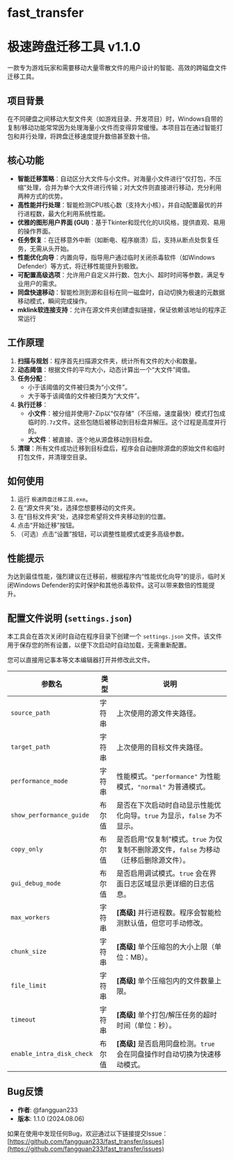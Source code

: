 # fast_transfer
# 极速跨盘迁移工具 v1.1.0

一款专为游戏玩家和需要移动大量零散文件的用户设计的智能、高效的跨磁盘文件迁移工具。

## 项目背景

在不同硬盘之间移动大型文件夹（如游戏目录、开发项目）时，Windows自带的复制/移动功能常常因为处理海量小文件而变得异常缓慢。本项目旨在通过智能打包和并行处理，将跨盘迁移速度提升数倍甚至数十倍。

## 核心功能

- **智能迁移策略**：自动区分大文件与小文件。对海量小文件进行“仅打包，不压缩”处理，合并为单个大文件进行传输；对大文件则直接进行移动，充分利用两种方式的优势。
- **高性能并行处理**：智能检测CPU核心数（支持大小核），并自动配置最优的并行进程数，最大化利用系统性能。
- **优雅的图形用户界面 (GUI)**：基于Tkinter和现代化的UI风格，提供直观、易用的操作界面。
- **任务恢复**：在迁移意外中断（如断电、程序崩溃）后，支持从断点处恢复任务，无需从头开始。
- **性能优化向导**：内置向导，指导用户通过临时关闭杀毒软件（如Windows Defender）等方式，将迁移性能提升到极致。
- **可配置高级选项**：允许用户自定义并行数、包大小、超时时间等参数，满足专业用户的需求。
- **同盘快速移动**：智能检测到源和目标在同一磁盘时，自动切换为极速的元数据移动模式，瞬间完成操作。
- **mklink软连接支持**：允许在源文件夹创建虚拟链接，保证依赖该地址的程序正常运行


## 工作原理

1.  **扫描与规划**：程序首先扫描源文件夹，统计所有文件的大小和数量。
2.  **动态阈值**：根据文件的平均大小，动态计算出一个“大文件”阈值。
3.  **任务分配**：
    -   小于该阈值的文件被归类为“小文件”。
    -   大于等于该阈值的文件被归类为“大文件”。
4.  **执行迁移**：
    -   **小文件**：被分组并使用7-Zip以“仅存储”（不压缩，速度最快）模式打包成临时的`.7z`文件。这些包随后被移动到目标盘并解压。这个过程是高度并行的。
    -   **大文件**：被直接、逐个地从源盘移动到目标盘。
5.  **清理**：所有文件成功迁移到目标盘后，程序会自动删除源盘的原始文件和临时打包文件，并清理空目录。

## 如何使用

1.  运行 `极速跨盘迁移工具.exe`。
2.  在“源文件夹”处，选择您想要移动的文件夹。
3.  在“目标文件夹”处，选择您希望将文件夹移动到的位置。
4.  点击“开始迁移”按钮。
5.  （可选）点击“设置”按钮，可以调整性能模式或更多高级参数。

## 性能提示

为达到最佳性能，强烈建议在迁移前，根据程序内“性能优化向导”的提示，临时关闭Windows Defender的实时保护和其他杀毒软件。这可以带来数倍的性能提升。

## 配置文件说明 (`settings.json`)

本工具会在首次关闭时自动在程序目录下创建一个 `settings.json` 文件。该文件用于保存您的所有设置，以便下次启动时自动加载，无需重新配置。

您可以直接用记事本等文本编辑器打开并修改此文件。

| 参数名                     | 类型    | 说明                                                                                             |
| -------------------------- | ------- | ------------------------------------------------------------------------------------------------ |
| `source_path`              | 字符串  | 上次使用的源文件夹路径。                                                                         |
| `target_path`              | 字符串  | 上次使用的目标文件夹路径。                                                                       |
| `performance_mode`         | 字符串  | 性能模式。`"performance"` 为性能模式，`"normal"` 为普通模式。                                    |
| `show_performance_guide`   | 布尔值  | 是否在下次启动时自动显示性能优化向导。`true` 为显示，`false` 为不显示。                           |
| `copy_only`                | 布尔值  | 是否启用“仅复制”模式。`true` 为仅复制不删除源文件，`false` 为移动（迁移后删除源文件）。          |
| `gui_debug_mode`           | 布尔值  | 是否启用调试模式。`true` 会在界面日志区域显示更详细的日志信息。                                  |
| `max_workers`              | 字符串  | **[高级]** 并行进程数。程序会智能检测默认值，但您可手动修改。                                    |
| `chunk_size`               | 字符串  | **[高级]** 单个压缩包的大小上限（单位：MB）。                                                    |
| `file_limit`               | 字符串  | **[高级]** 单个压缩包内的文件数量上限。                                                          |
| `timeout`                  | 字符串  | **[高级]** 单个打包/解压任务的超时时间（单位：秒）。                                             |
| `enable_intra_disk_check`  | 布尔值  | **[高级]** 是否启用同盘检测。`true` 会在同盘操作时自动切换为快速移动模式。                         |

## Bug反馈

- **作者**: @fangguan233
- **版本**: 1.1.0 (2024.08.06)

如果在使用中发现任何Bug，欢迎通过以下链接提交Issue：
[https://github.com/fangguan233/fast_transfer/issues](https://github.com/fangguan233/fast_transfer/issues)


